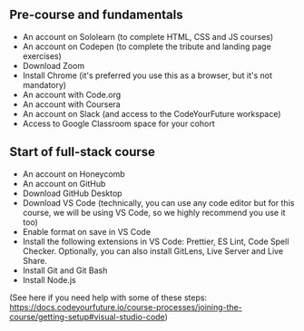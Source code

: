 ## Pre-course and fundamentals
- An account on Sololearn (to complete HTML, CSS and JS courses)
- An account on Codepen (to complete the tribute and landing page exercises)
- Download Zoom
- Install Chrome (it's preferred you use this as a browser, but it's not mandatory)
- An account with Code.org
- An account with Coursera
- An account on Slack (and access to the CodeYourFuture workspace)
- Access to Google Classroom space for your cohort

## Start of full-stack course
- An account on Honeycomb
- An account on GitHub
- Download GitHub Desktop
- Download VS Code (technically, you can use any code editor but for this course, we will be using VS Code, so we highly recommend you use it too)
- Enable format on save in VS Code
- Install the following extensions in VS Code: Prettier, ES Lint, Code Spell Checker. Optionally, you can also install GitLens, Live Server and Live Share.
- Install Git and Git Bash
- Install Node.js

(See here if you need help with some of these steps: https://docs.codeyourfuture.io/course-processes/joining-the-course/getting-setup#visual-studio-code)
